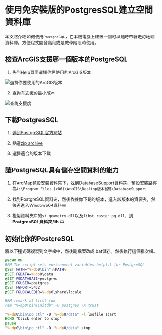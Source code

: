 # 使用免安裝版的PostgresSQL建立空間資料庫

本文將介紹如何使用`PostgreSQL`，在本機電腦上建置一個可以隨時帶著走的地理資料庫，方便程式開發階段或是教學階段時使用。

<!--more-->

## 檢查ArcGIS支援哪一個版本的PostgreSQL

1. 先到[Help頁面](http://desktop.arcgis.com/en/system-requirements/latest/database-requirements-postgresql.htm)選擇你要使用的ArcGIS版本

  ![選擇你要使用的ArcGIS版本](http://i.imgur.com/uQFnqql.png)

2. 查詢有支援的最小版本

  ![查詢支援度](https://i.imgur.com/iaqPryV.png)

## 下載PostgresSQL

1. [連到PostgreSQL官方網站](https://www.postgresql.org/download/windows/)
 
2. 點選[zip archive](https://www.enterprisedb.com/download-postgresql-binaries)

3. 選擇適合的版本下載  

## 讓PostgreSQL具有儲存空間資料的能力
 
1. 在ArcMap預設安裝資料夾下，找到DatabaseSupport資料夾，預設安裝路徑為`C:\Program Files (x86)\ArcGIS\Desktop版本號碼\DatabaseSupport`
 
2. 找到PostgreSQL資料夾，然後依據你下載的版本，進入該版本的資要夾，然後再進入Windows64資料夾
 
3. 複製資料夾中的`st_geometry.dll`以及`libst_raster_pg.dll`，到 **PostgresSQL資料夾/lib** 中
 
## 初始化你的PostgreSQL

將以下程式碼複製到文字檔中，然後副檔案改成.bat儲存。然後執行這個批次檔。

```bat
@ECHO ON
REM The script sets environment variables helpful for PostgreSQL
@SET PATH="%~dp0\bin";%PATH%
@SET PGDATA=%~dp0\data
@SET PGDATABASE=postgres
@SET PGUSER=postgres
@SET PGPORT=5432
@SET PGLOCALEDIR=%~dp0\share\locale

REM remark at first run
rem "%~dp0\bin\initdb" -U postgres -A trust

"%~dp0\bin\pg_ctl" -D "%~dp0/data" -l logfile start
ECHO "Click enter to stop"
pause
"%~dp0\bin\pg_ctl" -D "%~dp0/data" stop
```